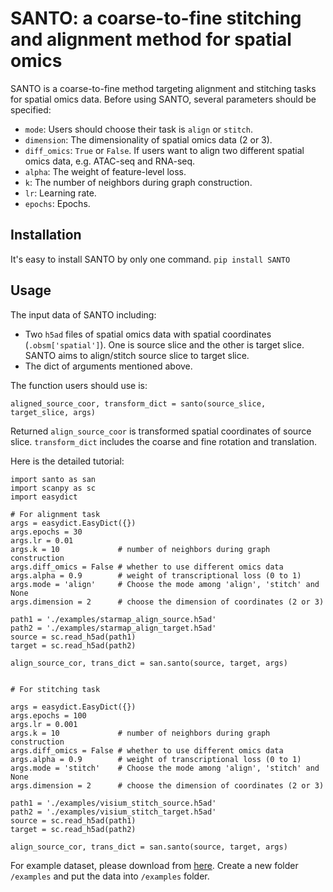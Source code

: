 
# SANTO: a coarse-to-fine stitching and alignment method for spatial omics


SANTO is a coarse-to-fine method targeting alignment and stitching tasks for spatial omics data. Before using SANTO, several parameters should be specified:
- `mode`: Users should choose their task is `align` or `stitch`.
- `dimension`: The dimensionality of spatial omics data (2 or 3).
- `diff_omics`: `True` or `False`. If users want to align two different spatial omics data, e.g. ATAC-seq and RNA-seq.
- `alpha`: The weight of feature-level loss.
- `k`: The number of neighbors during graph construction.
- `lr`: Learning rate.
- `epochs`: Epochs. 

## Installation
It's easy to install SANTO by only one command.
`pip install SANTO`

## Usage
The input data of SANTO including:
- Two `h5ad` files of spatial omics data with spatial coordinates (`.obsm['spatial']`). One is source slice and the other is target slice. SANTO aims to align/stitch source slice to target slice.
- The dict of arguments mentioned above. 

The function users should use is:

`aligned_source_coor, transform_dict = santo(source_slice, target_slice, args)`

Returned `align_source_coor` is transformed spatial coordinates of source slice. `transform_dict` includes the coarse and fine rotation and translation. 

Here is the detailed tutorial:
```
import santo as san
import scanpy as sc
import easydict

# For alignment task
args = easydict.EasyDict({})
args.epochs = 30
args.lr = 0.01
args.k = 10             # number of neighbors during graph construction
args.diff_omics = False # whether to use different omics data
args.alpha = 0.9        # weight of transcriptional loss (0 to 1)
args.mode = 'align'     # Choose the mode among 'align', 'stitch' and None
args.dimension = 2      # choose the dimension of coordinates (2 or 3)

path1 = './examples/starmap_align_source.h5ad'
path2 = './examples/starmap_align_target.h5ad'
source = sc.read_h5ad(path1)
target = sc.read_h5ad(path2)

align_source_cor, trans_dict = san.santo(source, target, args)


# For stitching task

args = easydict.EasyDict({})
args.epochs = 100
args.lr = 0.001
args.k = 10             # number of neighbors during graph construction
args.diff_omics = False # whether to use different omics data
args.alpha = 0.9        # weight of transcriptional loss (0 to 1)
args.mode = 'stitch'    # Choose the mode among 'align', 'stitch' and None
args.dimension = 2      # choose the dimension of coordinates (2 or 3)

path1 = './examples/visium_stitch_source.h5ad'
path2 = './examples/visium_stitch_target.h5ad'
source = sc.read_h5ad(path1)
target = sc.read_h5ad(path2)

align_source_cor, trans_dict = san.santo(source, target, args)

```

For example dataset, please download from [here](https://drive.google.com/drive/folders/18VAlAIkixUksd_I8oiZMVys3zeMrk9pA?usp=sharing). Create a new folder `/examples` and put the data into `/examples` folder.
